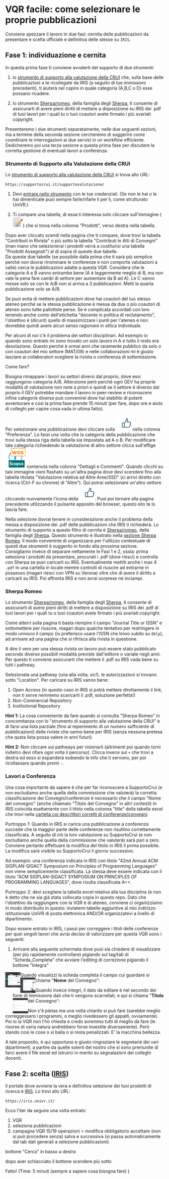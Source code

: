 # VQR facile: come selezionare le proprie pubblicazioni

Conviene spezzare il lavoro in due fasi: cernita delle pubblicazioni da presentare e scelta ufficiale e definitiva delle stesse su `IRIS`.

## Fase 1: individuazione e cernita 

In questa prima fase ti conviene avvalerti del supporto di due strumenti:

1. lo [strumento di supporto alla valutazione della CRUI](https://supportocrui.it/supportovalutazione/) che, sulla base delle pubblicazioni a te ricollegate da IRIS (a seguito di tue immissioni precedenti), ti aiuterà nel capire in quale categoria (A,B,C o D) esse possano ricadere.

2. lo strumento [Sherpa/romeo](https://v2.sherpa.ac.uk/romeo/), della famiglia degli [Sherpa](https://v2.sherpa.ac.uk/), ti consente di assicurarti di avere pieni diritti di mettere a disposizione su IRIS dei .pdf di tuoi lavori per i quali tu o tuoi coautori avete firmato i più svariati copyright.

Presenteremo i due strumenti separatamente, nelle due seguenti sezioni, ma a termine della seconda sezione cercheremo di suggerire come coordinare le interrogazioni ai due servizi in un workflow efficiente. Dedicheremo poi una terza sezione a questa prima fase per discutere la corretta gestione di eventuali lavori a conferenza.

### Strumento di Supporto alla Valutazione della CRUI

Lo [strumento di supporto alla valutazione della CRUI](https://supportocrui.it/supportovalutazione/) si trova allo URL:

```
https://supportocrui.it/supportovalutazione/
```
1. Devi [entrare nello strumento](https://supportocrui.it/supportovalutazione/) con le tue credenziali. (Se non le hai o le hai dimenticate puoi sempre farle/rifarle lì per lì, come strutturato UniVR.)

2. Ti compare una tabella, di essa ti interessa solo cliccare sull'immagine (![un block-notes con matita](figs/modifica.png)) che si trova nella colonna "Prodotti", verso destra nella tabella.

Dopo aver cliccato scendi nella pagina che ti compare, dove trovi la tabella "Contributi in Rivista" o più sotto la tabella "Contributi in Atti di Convegni" (man mano che selezionerai i prodotti verrà a costituirsi una tabella "Prodotti Assegnati") al di sopra di queste due tabelle.  
Da queste due tabelle (se possibile dalla prima che ti sarà più semplice perché non dovrai rinominare le conferenze e non comporta valutazioni a valle) cerca le pubblicazioni adatte a questa VQR. Considera che le categorie A e B vanno entrambe bene (A è leggermente meglio di B, ma non vale la pena fare cambi di settore per aumentare da B ad A). Le C vanno messe solo se con le A/B non si arriva a 3 pubblicazioni. Metti la quarta pubblicazione solo se A/B.

Se puoi evita di mettere pubblicazioni dove hai coautori del tuo stesso ateneo perché se la stessa pubblicazione è messa da due o più coautori di ateneo sono tutte pallottole perse. Se è complicata accordati con loro tenendo anche conto dell'etichetta "docente in politica di reclutamento", l'obiettivo è (dicunt) quello di massimizzare i punti per l'ateneo e non dovrebbe quindi avere alcun senso ragionare in ottica individuale.

Per alcuni di noi c'è il problema dei settori disciplinari. Ad esempio io quando sono entrato mi sono trovato un solo lavoro in A e tutto il resto era desolazione. Questo perché è ormai anni che raramente pubblico da solo o con coautori del mio settore (MAT/09) e nelle collaborazioni mi è giusto lasciare ai collaboratori scegliere la rivista o conferenza di sottomissione.

Come fare?

Bisogna rimappare i lavori su settori diversi dal proprio, dove essi raggiungono categoria A/B. Attenzione però perché ogni GEV ha proprie modalità di valutazione non note a priori e quindi se il settore è diverso dal proprio il GEV potrebbe mandare il lavoro in peer-review e riconoscere infine categorie diverse può convenirei dove hai stabilito di poterti avventurare e così la prima fase prende 15 minuti (per fare, dopo ore e aiuto di colleghi per capire cosa vada in ultima fatto).

Per selezionare una pubblicazione devi cliccare sulla ![manina col pollice verso l'alto](figs/like_no.png) nella colonna "Preferenza". Lo farai una volta che la categoria della pubblicazione che trovi sulla stessa riga della tabella sia impostata ad A o B. Per modificare tale categoria richiedendo la valutazione di altro settore clicca sull'effige ![WOS/scopus](figs/infoWOSScopus.png) contenuta nella colonna "Dettagli e Commenti". Quando clicchi su tale immagine vieni flashato su un'altra pagina dove devi scendere fino alla tabella titolata "Valutazione relativa ad Altre Aree/SSD" (ci arrivi diretto con ricerca (Ctrl-F su chrome) di "Altre"). Quì potrai selezionare un'altro settore cliccando nuovamente l'icona della ![manina col pollice verso l'alto](figs/like_no.png). Puoi poi tornare alla pagina precedente utilizzando il pulsante apposito del browser, questo sito te lo lascia fare.  

Nella selezione dovrai tenere in considerazione anche il problema della messa a disposizione dei .pdf delle pubblicazioni che IRIS ti richiederà. Lo strumento di supporto a questo filtro di cernita è [Sherpa/romeo](https://v2.sherpa.ac.uk/romeo/), della famiglia degli [Sherpa](https://v2.sherpa.ac.uk/). Questo strumento è illustrato nella [sezione Sherpa Romeo](#sherpa-romeo). Il modo conveninte di organizzarsi per l'utilizzo contestuale di questi due strumenti è suggerito in fondo alla prossima sezione.
Consigliamo invece di separare nettamente le Fasi 1 e 2, ossia: prima seleziona i prodotti da presentare, procurati i .pdf (dove riesci) e controlla con Sherpa se puoi caricarli su IRIS. Eventualmente mettiti anche i max 4 `.pdf` in una cartella in locale mentre controlli di riuscire ad entrarne in possesso (magari riesci con VPN su Verona) oltre che di avere il diritto a caricarli su IRIS. Poi affronta IRIS e non avrai sorprese nè inciampi.


### Sherpa Romeo

Lo strumento [Sherpa/romeo](https://v2.sherpa.ac.uk/romeo/), della famiglia degli [Sherpa](https://v2.sherpa.ac.uk/), ti consente di assicurarti di avere pieni diritti di mettere a disposizione su IRIS dei .pdf di tuoi lavori per i quali tu o tuoi coautori avete firmato i più svariati copyright.

Come atterri sulla pagina ti basta riempire il campo "Journal Title or ISSN" e sottomettere per riuscire, magari dopo qualche tentativo per restringere in modo univoco il campo (io preferisco usare l'ISSN che trovo subito su `dblp`), ad arrivare ad una pagina che si rifrisca alla rivista in questione.

A dire il vero per una stessa rivista un lavoro può essere stato pubblicato secondo diverse possibili modalità previste dall'editore o variate negli anni. Per questo ti conviene assicurarti che mettere il .pdf su IRIS vada bene su tutti i pathway.

Selezionata una pathway (una alla volta, sic!), le autorizzazioni si trovano sotto "Location". Per caricare su IRIS vanno bene:

1. Open Access (in questo caso in IRIS si potrà mettere direttamente il link, non ti serve nemmeno scaricarti il .pdf, soluzione perfetta!)
2. Non-Commercial Repository
3. Institutional Repository


<strong>Hint 1:</strong> La cosa conveniente da fare quando si consulta "Sherpa Romeo" in concomitanza con lo "strumento di supporto alla valutazione della CRUI" è di farsi una lista parziale (fino al reperimento di un numero sufficiente di pubblicazioni) delle riviste che vanno bene per IRIS (senza nessuna pretesa che qusta lista possa valere in anni futuri).

<strong>Hint 2:</strong> Non cliccare sui pathways per visionarli (altrimenti poi quando torni indietro devi rifare ogni volta il percorso). Clicca invece sul `+` che trovi a destra ed esso si espanderà esibendo le info che ti servono, per poi ricollassare quando premi `-`.

### Lavori a Conferenza

Una cosa importante da sapere è che per far riconoscere a SupportoCrui (e non escludiamo anche quella della commissione che valuterà) la corretta classificazione dei Convegni/conferenze è necessario che il campo "Nome del convegno" (anche chiamato "Titolo del Convegno" in altri contesti) in IRIS coincida esattamente con il titolo nella colonna "title" della tabella excel che trovi nella [cartella coi descrittori corretti di conferenze/convegni](conference_titles/).

 Purtroppo 1: Quando in IRIS si carica una pubblicazione a conferenza succede che la maggior parte delle conferenze non risultino correttamente classificata. A seguito di ciò la loro valutazione su SupportoCrui (e non escludiamo anche quella della commissione che valuterà) sarà pari a zero.
 Conviene pertanto effettuare la modifica del titolo in IRIS il prima possibile.
 La modifica sarà visibile su SupportoCrui il giorno successivo.

 Ad esempio:
  una conferenza indicata in IRIS con titolo "42nd Annual ACM SIGPLAN-SIGACT Symposium on Principles of Programming Languages" non viene semplicemente classificata. La stessa deve essere indicata con il titolo "ACM SIGPLAN-SIGACT SYMPOSIUM ON PRINCIPLES OF PROGRAMMING LANGUAGES", dove risulta classificata A++.

 Purtroppo 2: devi scegliere la tabella excel relativa alla tua disciplina (e non è detto che ne sia già stata collocata copia in questo repo. Dato che l'obiettivo da raggiungere con la VQR è di ateneo, conviene ci organizziamo in modo distribuito in questo: inviatemi tabelle aggiuntive al mio indirizzo istituzionale UniVR di posta elettronica AND/OR organizzatevi a livello di dipartimento.

Dopo essere entrato in IRIS, i passi per correggere i titoli delle conferenze per quei singoli lavori che avrai deciso di valorizzare per questa VQR sono i seguenti:

1. Arrivare alla seguente schermata dove puoi sia chiedere di visualizzare (per più rapidamente controllare) pigiando sul tag/tab di "Scheda_Completa" che avviare l'editing di correzione pigiando il bottone "Integra"

<a href="url"><img src="figs/Screenshot_IRIS_integra_button.png" align="left" height="48" width="48" ></a>

2. Quando visualizzi la scheda completa il campo cui guardare si chiama "<strong>Nome</strong> del Convegno": 
<a href="url"><img src="figs/Screenshot_Nome_del_convegno_IRIS_scheda_completa.png" align="left" height="48" width="48" ></a>

3. Quando invece integri, il dato da editare è nel secondo dei form di immissione dati che ti vengono scarrellati, e quì si chiama "<strong>Titolo</strong> del Convegno": 
<a href="url"><img src="figs/Screenshot_Titolo_del_Convegno_IRIS_integra.png" align="left" height="48" width="48" ></a>

Non c'è pietas ma una volta chiarito si può fare (sarebbe meglio correggessero i programmi, o meglio rivedessero gli appalti, ovviamente). Poi io la VQR non l'ho chiesta e credo avremmo tutti di meglio da fare (le risorse di varia natura andrebbero forse investite diversamente). Però stando così le cose o si balla o si resta penalizzati. E' la macchina bellezza. 

A tale proposito, è quì opportuno e giusto ringraziare le segretarie dei vari dipartimenti, a partire da quelle solerti del nostro che si sono premunite di farci avere il file excel ed istruirci in merito su segnalazioni dei colleghi docenti. 
 
## Fase 2: scelta ([IRIS](https://iris.univr.it/))

Il portale dove avviene la vera e definitiva selezione dei tuoi prodotti di ricerca è [IRIS](https://iris.univr.it/). Lo trovi allo URL:

```
https://iris.univr.it/
```

Ecco l'iter da seguire una volta entrato:

1. VQR
2. seleziona pubblicazioni
3. campagna VQR  15/19
operazioni > modifica
obbligatorio accettare (non si può procedere senza) 
salva e successiva (si passa automaticamente dal tab dati generali a selezione pubblicazioni)

bottone "Cerca" in basso a destra

dopo aver schiacciato il bottone scendere più sotto


Fatto! (Time: 5 minuti (sempre a sapere cosa bisogna fare) )


